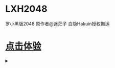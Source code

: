# LXH2048
罗小黑版2048  原作者@迷茫子  白隐Hakuin授权搬运

# [点击体验](https://hakuin123.github.io/LXH2048/2048lxh.html)



<details><summary></summary>

<p>

[反正这个地方铁定没人看见而且还折叠起来了就在这里胡写了诶嘿嘿就算本人来了也肯定看不见的哈哈害！](http://wap.bjdcfy.com/qita/dygysyg/2017-12/1165683.html#pay)

</p> </details>


